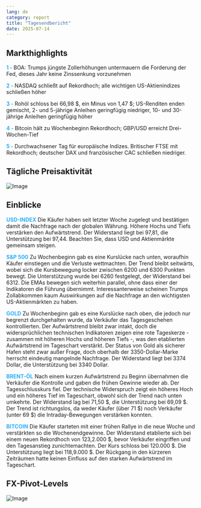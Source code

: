 ```yaml
---
lang: de
category: report
title: "Tagesendbericht"
date: 2025-07-14
---
```



<h2>Markthighlights</h2>
<strong style="color: #2caef7;">1 - </strong> BOA: Trumps jüngste Zollerhöhungen untermauern die Forderung der Fed, dieses Jahr keine Zinssenkung vorzunehmen

<strong style="color: #2caef7;">2 - </strong> NASDAQ schließt auf Rekordhoch; alle wichtigen US-Aktienindizes schließen höher

<strong style="color: #2caef7;">3 - </strong> Rohöl schloss bei 66,98 $, ein Minus von 1,47 $; US-Renditen enden gemischt, 2- und 5-jährige Anleihen geringfügig niedriger, 10- und 30-jährige Anleihen geringfügig höher

<strong style="color: #2caef7;">4 - </strong> Bitcoin hält zu Wochenbeginn Rekordhoch; GBP/USD erreicht Drei-Wochen-Tief

<strong style="color: #2caef7;">5 - </strong> Durchwachsener Tag für europäische Indizes. Britischer FTSE mit Rekordhoch; deutscher DAX und französischer CAC schließen niedriger.




<h2>Tägliche Preisaktivität</h2>
<img src="https://markleighedu.github.io/img/Jul-2025/14-Jul-2025/price.jpg" alt="Image"/>

<h2>Einblicke</h2>
<strong style="color: #2caef7;">USD-INDEX</strong> Die Käufer haben seit letzter Woche zugelegt und bestätigen damit die Nachfrage nach der globalen Währung. Höhere Hochs und Tiefs verstärken den Aufwärtstrend. Der Widerstand liegt bei 97,81, die Unterstützung bei 97,44. Beachten Sie, dass USD und Aktienmärkte gemeinsam steigen.

<strong style="color: #2caef7;">S&P 500</strong> Zu Wochenbeginn gab es eine Kurslücke nach unten, woraufhin Käufer einstiegen und die Verluste wettmachten. Der Trend bleibt seitwärts, wobei sich die Kursbewegung locker zwischen 6200 und 6300 Punkten bewegt. Die Unterstützung wurde bei 6260 festgelegt, der Widerstand bei 6312. Die EMAs bewegen sich weiterhin parallel, ohne dass einer der Indikatoren die Führung übernimmt. Interessanterweise scheinen Trumps Zollabkommen kaum Auswirkungen auf die Nachfrage an den wichtigsten US-Aktienmärkten zu haben.

<strong style="color: #2caef7;">GOLD</strong> Zu Wochenbeginn gab es eine Kurslücke nach oben, die jedoch nur begrenzt durchgehalten wurde, da Verkäufer das Tagesgeschehen kontrollierten. Der Aufwärtstrend bleibt zwar intakt, doch die widersprüchlichen technischen Indikatoren zeigen eine rote Tageskerze - zusammen mit höheren Hochs und höheren Tiefs -, was den etablierten Aufwärtstrend im Tageschart verstärkt. Der Status von Gold als sicherer Hafen steht zwar außer Frage, doch oberhalb der 3350-Dollar-Marke herrscht eindeutig mangelnde Nachfrage. Der Widerstand liegt bei 3374 Dollar, die Unterstützung bei 3340 Dollar.

<strong style="color: #2caef7;">BRENT-ÖL</strong> Nach einem kurzen Aufwärtstrend zu Beginn übernahmen die Verkäufer die Kontrolle und gaben die frühen Gewinne wieder ab. Der Tagesschlusskurs fiel. Der technische Widerspruch zeigt ein höheres Hoch und ein höheres Tief im Tageschart, obwohl sich der Trend nach unten umkehrte. Der Widerstand lag bei 71,50 $, die Unterstützung bei 69,09 $. Der Trend ist richtungslos, da weder Käufer (über 71 $) noch Verkäufer (unter 69 $) die Intraday-Bewegungen verstärken konnten.

<strong style="color: #2caef7;">BITCOIN</strong> Die Käufer starteten mit einer frühen Rallye in die neue Woche und verstärkten so die Wochenendgewinne. Der Widerstand etablierte sich bei einem neuen Rekordhoch von 123,2.000 $, bevor Verkäufer eingriffen und den Tagesanstieg zunichtemachten. Der Kurs schloss bei 120.000 $. Die Unterstützung liegt bei 118,9.000 $. Der Rückgang in den kürzeren Zeiträumen hatte keinen Einfluss auf den starken Aufwärtstrend im Tageschart.



<h2>FX-Pivot-Levels</h2>
<img src="https://markleighedu.github.io/img/Jul-2025/14-Jul-2025/pivot.jpg" alt="Image"/>